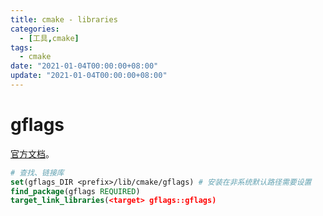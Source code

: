 ```yaml
---
title: cmake - libraries
categories: 
  - [工具,cmake]
tags:
  - cmake
date: "2021-01-04T00:00:00+08:00"
update: "2021-01-04T00:00:00+08:00"
---
```


# gflags

[官方文档](https://gflags.github.io/gflags/)。

```cmake
# 查找、链接库
set(gflags_DIR <prefix>/lib/cmake/gflags) # 安装在非系统默认路径需要设置
find_package(gflags REQUIRED)
target_link_libraries(<target> gflags::gflags)
```

